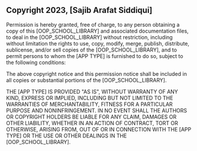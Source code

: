 ## Copyright 2023, [Sajib Arafat Siddiqui]

Permission is hereby granted, free of charge, to any person obtaining a copy of this [OOP_SCHOOL_LIBRARY] and associated documentation files, to deal in the [OOP_SCHOOL_LIBRARY] without restriction, including without limitation the rights to use, copy, modify, merge, publish, distribute, sublicense, and/or sell copies of the [OOP_SCHOOL_LIBRARY], and to permit persons to whom the [APP TYPE] is furnished to do so, subject to the following conditions:

The above copyright notice and this permission notice shall be included in all copies or substantial portions of the [OOP_SCHOOL_LIBRARY].

THE [APP TYPE] IS PROVIDED "AS IS", WITHOUT WARRANTY OF ANY KIND, EXPRESS OR IMPLIED, INCLUDING BUT NOT LIMITED TO THE WARRANTIES OF MERCHANTABILITY, FITNESS FOR A PARTICULAR PURPOSE AND NONINFRINGEMENT. IN NO EVENT SHALL THE AUTHORS OR COPYRIGHT HOLDERS BE LIABLE FOR ANY CLAIM, DAMAGES OR OTHER LIABILITY, WHETHER IN AN ACTION OF CONTRACT, TORT OR OTHERWISE, ARISING FROM, OUT OF OR IN CONNECTION WITH THE [APP TYPE] OR THE USE OR OTHER DEALINGS IN THE [OOP_SCHOOL_LIBRARY].
